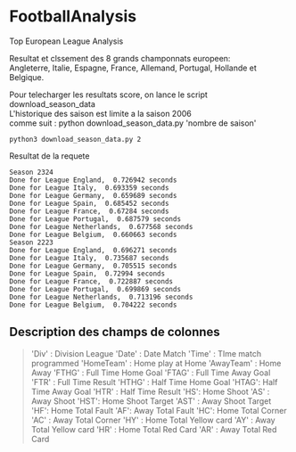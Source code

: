 # FootballAnalysis
Top European League Analysis

Resultat et clssement des 8 grands champonnats europeen: \
Angleterre, Italie, Espagne, France, Allemand, Portugal, Hollande et Belgique.

Pour telecharger les resultats score, on lance le script download_season_data\
L'historique des saison est limite a la saison 2006\
comme suit : python download_season_data.py 'nombre de saison'
```
python3 download_season_data.py 2
```
Resultat de la requete
```
Season 2324
Done for League England,  0.726942 seconds
Done for League Italy,  0.693359 seconds
Done for League Germany,  0.659689 seconds
Done for League Spain,  0.685452 seconds
Done for League France,  0.67284 seconds
Done for League Portugal,  0.687579 seconds
Done for League Netherlands,  0.677568 seconds
Done for League Belgium,  0.660663 seconds
Season 2223
Done for League England,  0.696271 seconds
Done for League Italy,  0.735687 seconds
Done for League Germany,  0.705515 seconds
Done for League Spain,  0.72994 seconds
Done for League France,  0.722887 seconds
Done for League Portugal,  0.699869 seconds
Done for League Netherlands,  0.713196 seconds
Done for League Belgium,  0.704222 seconds
```

## Description des champs de colonnes

> 'Div' : Division League
> 'Date' : Date Match
> 'Time' : TIme match programmed
> 'HomeTeam' : Home play at Home
> 'AwayTeam' : Home Away
> 'FTHG' : Full Time Home Goal
> 'FTAG' : Full Time Away Goal
> 'FTR' : Full Time Result
> 'HTHG' : Half Time Home Goal
> 'HTAG': Half Time Away Goal
> 'HTR' : Half Time Result
> 'HS': Home Shoot
> 'AS' : Away Shoot
> 'HST': Home Shoot Target
> 'AST' : Away Shoot Target
> 'HF': Home Total Fault 
> 'AF': Away Total Fault
> 'HC': Home Total Corner
> 'AC' : Away Total Corner
> 'HY' : Home Total Yellow card
> 'AY' : Away Total Yellow card
> 'HR' : Home Total Red Card
> 'AR' : Away Total Red Card